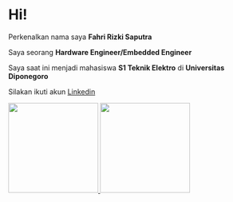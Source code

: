 # Hi! 

Perkenalkan nama saya **Fahri Rizki Saputra**

Saya seorang **Hardware Engineer/Embedded Engineer**

Saya saat ini menjadi mahasiswa **S1 Teknik Elektro** di **Universitas Diponegoro**

Silakan ikuti akun [Linkedin]([https://www.linkedin.com/in/fahri-rizki-saputra-417b86212/])

<p align="left">
<a href="https://github.com/fahriri1">
  <img height="180em" src="https://github-readme-stats-eight-theta.vercel.app/api?username=fahriri1&show_icons=true&theme=algolia&include_all_commits=true&count_private=true"/>
  <img height="180em" src="https://github-readme-stats-eight-theta.vercel.app/api/top-langs/?username=fahriri1&layout=compact&langs_count=8&theme=algolia"/>
</a>
</p>
